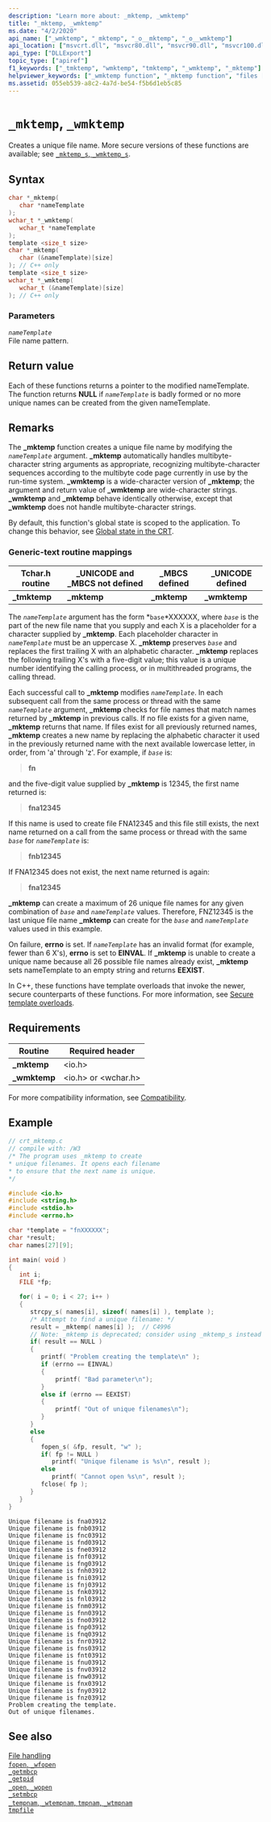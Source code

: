 ```yaml
---
description: "Learn more about: _mktemp, _wmktemp"
title: "_mktemp, _wmktemp"
ms.date: "4/2/2020"
api_name: ["_wmktemp", "_mktemp", "_o__mktemp", "_o__wmktemp"]
api_location: ["msvcrt.dll", "msvcr80.dll", "msvcr90.dll", "msvcr100.dll", "msvcr100_clr0400.dll", "msvcr110.dll", "msvcr110_clr0400.dll", "msvcr120.dll", "msvcr120_clr0400.dll", "ucrtbase.dll", "api-ms-win-crt-stdio-l1-1-0.dll", "api-ms-win-crt-private-l1-1-0.dll"]
api_type: ["DLLExport"]
topic_type: ["apiref"]
f1_keywords: ["_tmktemp", "wmktemp", "tmktemp", "_wmktemp", "_mktemp"]
helpviewer_keywords: ["_wmktemp function", "_mktemp function", "files [C++], temporary", "tmktemp function", "_tmktemp function", "wmktemp function", "mktemp function", "temporary files [C++]"]
ms.assetid: 055eb539-a8c2-4a7d-be54-f5b6d1eb5c85
---
```

# `_mktemp`, `_wmktemp`

Creates a unique file name. More secure versions of these functions are available; see [`_mktemp_s`, `_wmktemp_s`](mktemp-s-wmktemp-s.md).

## Syntax

```C
char *_mktemp(
   char *nameTemplate
);
wchar_t *_wmktemp(
   wchar_t *nameTemplate
);
template <size_t size>
char *_mktemp(
   char (&nameTemplate)[size]
); // C++ only
template <size_t size>
wchar_t *_wmktemp(
   wchar_t (&nameTemplate)[size]
); // C++ only
```

### Parameters

*`nameTemplate`*\
File name pattern.

## Return value

Each of these functions returns a pointer to the modified nameTemplate. The function returns **NULL** if *`nameTemplate`* is badly formed or no more unique names can be created from the given nameTemplate.

## Remarks

The **_mktemp** function creates a unique file name by modifying the *`nameTemplate`* argument. **_mktemp** automatically handles multibyte-character string arguments as appropriate, recognizing multibyte-character sequences according to the multibyte code page currently in use by the run-time system. **_wmktemp** is a wide-character version of **_mktemp**; the argument and return value of **_wmktemp** are wide-character strings. **_wmktemp** and **_mktemp** behave identically otherwise, except that **_wmktemp** does not handle multibyte-character strings.

By default, this function's global state is scoped to the application. To change this behavior, see [Global state in the CRT](../global-state.md).

### Generic-text routine mappings

|Tchar.h routine|_UNICODE and _MBCS not defined|_MBCS defined|_UNICODE defined|
|---------------------|--------------------------------------|--------------------|-----------------------|
|**_tmktemp**|**_mktemp**|**_mktemp**|**_wmktemp**|

The *`nameTemplate`* argument has the form *`base`*XXXXXX, where *`base`* is the part of the new file name that you supply and each X is a placeholder for a character supplied by **_mktemp**. Each placeholder character in *`nameTemplate`* must be an uppercase X. **_mktemp** preserves *`base`* and replaces the first trailing X with an alphabetic character. **_mktemp** replaces the following trailing X's with a five-digit value; this value is a unique number identifying the calling process, or in multithreaded programs, the calling thread.

Each successful call to **_mktemp** modifies *`nameTemplate`*. In each subsequent call from the same process or thread with the same *`nameTemplate`* argument, **_mktemp** checks for file names that match names returned by **_mktemp** in previous calls. If no file exists for a given name, **_mktemp** returns that name. If files exist for all previously returned names, **_mktemp** creates a new name by replacing the alphabetic character it used in the previously returned name with the next available lowercase letter, in order, from 'a' through 'z'. For example, if *`base`* is:

> **fn**

and the five-digit value supplied by **_mktemp** is 12345, the first name returned is:

> **fna12345**

If this name is used to create file FNA12345 and this file still exists, the next name returned on a call from the same process or thread with the same *`base`* for *`nameTemplate`* is:

> **fnb12345**

If FNA12345 does not exist, the next name returned is again:

> **fna12345**

**_mktemp** can create a maximum of 26 unique file names for any given combination of *`base`* and *`nameTemplate`* values. Therefore, FNZ12345 is the last unique file name **_mktemp** can create for the *`base`* and *`nameTemplate`* values used in this example.

On failure, **errno** is set. If *`nameTemplate`* has an invalid format (for example, fewer than 6 X's), **errno** is set to **EINVAL**. If **_mktemp** is unable to create a unique name because all 26 possible file names already exist, **_mktemp** sets nameTemplate to an empty string and returns **EEXIST**.

In C++, these functions have template overloads that invoke the newer, secure counterparts of these functions. For more information, see [Secure template overloads](../secure-template-overloads.md).

## Requirements

|Routine|Required header|
|-------------|---------------------|
|**_mktemp**|\<io.h>|
|**_wmktemp**|\<io.h> or \<wchar.h>|

For more compatibility information, see [Compatibility](../compatibility.md).

## Example

```C
// crt_mktemp.c
// compile with: /W3
/* The program uses _mktemp to create
* unique filenames. It opens each filename
* to ensure that the next name is unique.
*/

#include <io.h>
#include <string.h>
#include <stdio.h>
#include <errno.h>

char *template = "fnXXXXXX";
char *result;
char names[27][9];

int main( void )
{
   int i;
   FILE *fp;

   for( i = 0; i < 27; i++ )
   {
      strcpy_s( names[i], sizeof( names[i] ), template );
      /* Attempt to find a unique filename: */
      result = _mktemp( names[i] );  // C4996
      // Note: _mktemp is deprecated; consider using _mktemp_s instead
      if( result == NULL )
      {
         printf( "Problem creating the template\n" );
         if (errno == EINVAL)
         {
             printf( "Bad parameter\n");
         }
         else if (errno == EEXIST)
         {
             printf( "Out of unique filenames\n");
         }
      }
      else
      {
         fopen_s( &fp, result, "w" );
         if( fp != NULL )
            printf( "Unique filename is %s\n", result );
         else
            printf( "Cannot open %s\n", result );
         fclose( fp );
      }
   }
}
```

```Output
Unique filename is fna03912
Unique filename is fnb03912
Unique filename is fnc03912
Unique filename is fnd03912
Unique filename is fne03912
Unique filename is fnf03912
Unique filename is fng03912
Unique filename is fnh03912
Unique filename is fni03912
Unique filename is fnj03912
Unique filename is fnk03912
Unique filename is fnl03912
Unique filename is fnm03912
Unique filename is fnn03912
Unique filename is fno03912
Unique filename is fnp03912
Unique filename is fnq03912
Unique filename is fnr03912
Unique filename is fns03912
Unique filename is fnt03912
Unique filename is fnu03912
Unique filename is fnv03912
Unique filename is fnw03912
Unique filename is fnx03912
Unique filename is fny03912
Unique filename is fnz03912
Problem creating the template.
Out of unique filenames.
```

## See also

[File handling](../file-handling.md)\
[`fopen`, `_wfopen`](fopen-wfopen.md)\
[`_getmbcp`](getmbcp.md)\
[`_getpid`](getpid.md)\
[`_open`, `_wopen`](open-wopen.md)\
[`_setmbcp`](setmbcp.md)\
[`_tempnam`, `_wtempnam`, `tmpnam`, `_wtmpnam`](tempnam-wtempnam-tmpnam-wtmpnam.md)\
[`tmpfile`](tmpfile.md)
